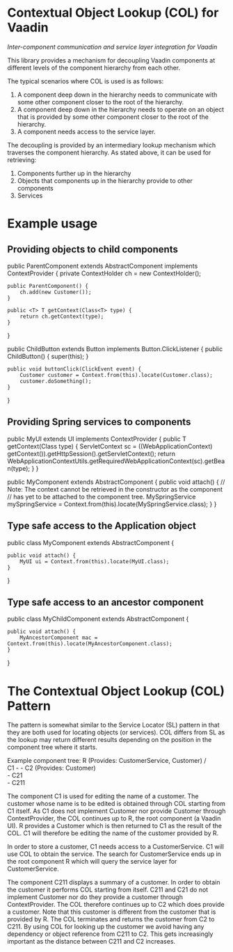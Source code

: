 # Contextual Object Lookup (COL) for Vaadin

*Inter-component communication and service layer integration for Vaadin*

This library provides a mechanism for decoupling Vaadin components at different
levels of the component hierarchy from each other.

The typical scenarios where COL is used is as follows:

 1. A component deep down in the hierarchy needs to communicate with some other
    component closer to the root of the hierarchy.
 2. A component deep down in the hierarchy needs to operate on an object that is
    provided by some other component closer to the root of the hierarchy.
 3. A component needs access to the service layer.

The decoupling is provided by an intermediary lookup mechanism which traverses
the component hierarchy. As stated above, it can be used for retrieving:

 1. Components further up in the hierarchy
 2. Objects that components up in the hierarchy provide to other components
 3. Services

# Example usage

## Providing objects to child components

public ParentComponent extends AbstractComponent implements ContextProvider {
    private ContextHolder ch = new ContextHolder();

    public ParentComponent() {
        ch.add(new Customer());
    }

    public <T> T getContext(Class<T> type) {
        return ch.getContext(type);
    }
}

public ChildButton extends Button implements Button.ClickListener {
    public ChildButton() {
        super(this);
    }

    public void buttonClick(ClickEvent event) {
        Customer customer = Context.from(this).locate(Customer.class);
        customer.doSomething();
    }
}

## Providing Spring services to components

public MyUI extends UI implements ContextProvider {
  public <T> T getContext(Class<T> type) {
      ServletContext sc = ((WebApplicationContext) getContext()).getHttpSession().getServletContext();
      return WebApplicationContextUtils.getRequiredWebApplicationContext(sc).getBean(type);
  }
}

public MyComponent extends AbstractComponent {
  public void attach() {
    // Note: The context cannot be retrieved in the constructor as the component
    // has yet to be attached to the component tree.
    MySpringService mySpringService = Context.from(this).locate(MySpringService.class);
  }
}

## Type safe access to the Application object

public class MyComponent extends AbstractComponent {

    public void attach() {
        MyUI ui = Context.from(this).locate(MyUI.class);
    }

}

## Type safe access to an ancestor component

public class MyChildComponent extends AbstractComponent {

    public void attach() {
        MyAncestorComponent mac = Context.from(this).locate(MyAncestorComponent.class);
    }
}

# The Contextual Object Lookup (COL) Pattern

The pattern is somewhat similar to the Service Locator (SL) pattern in that they
are both used for locating objects (or services). COL differs from SL as the
lookup may return different results depending on the position in the component
tree where it starts.

Example component tree:
        R (Provides: CustomerService, Customer)
       / \
   C1 -   - C2 (Provides: Customer)
          \
           - C21
            \
             - C211

The component C1 is used for editing the name of a customer. The customer whose
name is to be edited is obtained through COL starting from C1 itself. As C1 does
not implement Customer nor provide Customer through ContextProvider, the COL
continues up to R, the root component (a Vaadin UI). R provides a
Customer which is then returned to C1 as the result of the COL. C1 will
therefore be editing the name of the customer provided by R.

In order to store a customer, C1 needs access to a CustomerService. C1 will use
COL to obtain the service. The search for CustomerService ends up in the root
component R which will query the service layer for CustomerService.

The component C211 displays a summary of a customer. In order to obtain the
customer it performs COL starting from itself. C211 and C21 do not implement
Customer nor do they provide a customer through ContextProvider. The COL
therefore continues up to C2 which does provide a customer. Note that this
customer is different from the customer that is provided by R. The COL
terminates and returns the customer from C2 to C211. By using COL for looking up
the customer we avoid having any dependency or object reference from C211 to C2.
This gets increasingly important as the distance between C211 and C2
increases.
